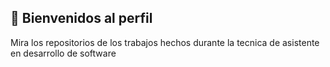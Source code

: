 ## 👋 Bienvenidos al perfil

Mira los repositorios de los trabajos hechos durante la tecnica de asistente en desarrollo de software
